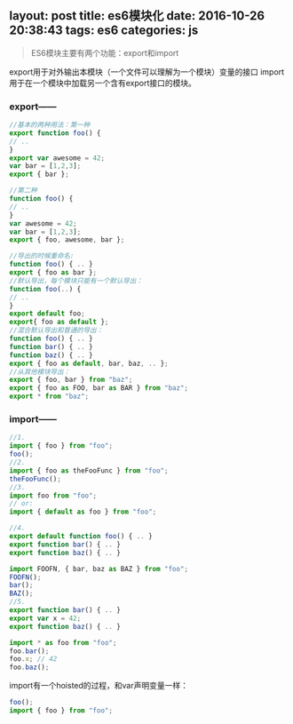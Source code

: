 layout: post
title: es6模块化
date: 2016-10-26 20:38:43
tags: es6
categories: js
---
> ES6模块主要有两个功能：export和import

<!-- more -->

export用于对外输出本模块（一个文件可以理解为一个模块）变量的接口
import用于在一个模块中加载另一个含有export接口的模块。

### export——

```javascript
//基本的两种用法：第一种
export function foo() {
// ..
}
export var awesome = 42;
var bar = [1,2,3];
export { bar };

//第二种
function foo() {
// ..
}
var awesome = 42;
var bar = [1,2,3];
export { foo, awesome, bar };
```
```javascript
//导出的时候重命名:
function foo() { .. }
export { foo as bar };
//默认导出，每个模块只能有一个默认导出：
function foo(..) {
// ..
}
export default foo;
export{ foo as default };
//混合默认导出和普通的导出：
function foo() { .. }
function bar() { .. }
function baz() { .. }
export { foo as default, bar, baz, .. };
//从其他模块导出：
export { foo, bar } from "baz";
export { foo as FOO, bar as BAR } from "baz";
export * from "baz";
```
### import——
```javascript
//1.
import { foo } from "foo";
foo();
//2.
import { foo as theFooFunc } from "foo";
theFooFunc();
//3.
import foo from "foo";
// or:
import { default as foo } from "foo";

//4.
export default function foo() { .. }
export function bar() { .. }
export function baz() { .. }

import FOOFN, { bar, baz as BAZ } from "foo";
FOOFN();
bar();
BAZ();
//5.
export function bar() { .. }
export var x = 42;
export function baz() { .. }

import * as foo from "foo";
foo.bar();
foo.x; // 42
foo.baz();
```
import有一个hoisted的过程，和var声明变量一样：
```javascript
foo();
import { foo } from "foo";
```